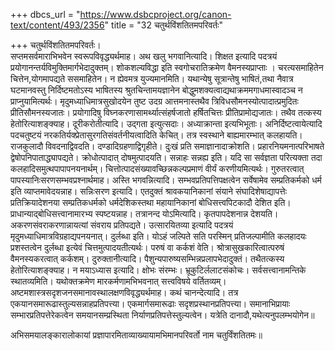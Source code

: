 +++
dbcs_url = "https://www.dsbcproject.org/canon-text/content/493/2356"
title = "32 चतुर्थविंशतितमपरिवर्तः"

+++
चतुर्थविंशतितमपरिवर्तः।  
सप्तमसर्वमाराभिभवेन स्वरूपविवृद्ध्यर्थमाह। अथ खलु भगवानित्यादि। शिक्षत इत्यादि पदत्रयं प्रयोगानन्तर्यविमुक्तिमार्गभेदादुक्तम्। शोकशल्यविद्धा इति स्वगोचरातिक्रमेण वैमनस्यप्राप्ताः । चरत्यसमाहितेन चित्तेन,योगमापद्यते ससमाहितेन। न ह्येवमत्र युज्यमानमिति। यथान्येषु सूत्रान्तेषु भाषितं,तथा नैवात्र घटमानवस्तु निर्दिष्टमतोऽस्य भाषितस्य श्रुतचिन्तामयज्ञानेन बोद्धुमशक्यत्वाद्यथाक्रममगाधमास्वादञ्च न प्राप्नुयामित्यर्थः। मृदुमध्याधिमात्रसुखोदयेन तुष्ट उदग्र आत्तमनास्तथैव त्रिविधसौमनस्योत्पादात्प्रमुदितः प्रीतिसौमनस्यजातः। प्रयोगादिषु विघ्नकरणासामर्थ्यात्संहर्षजातो हर्षितचित्तः प्रीतिप्रामोद्यजातः। तथैव तत्कस्य हेतोरित्याशङ्क्याह। दूरीकरोतीत्यादि। उद्गता इत्युत्सदाः। अध्याक्रान्ता इत्यभिभूताः। अनिर्दिष्टत्वायेत्यादि पदचतुष्टयं नरकतिर्यक्प्रेतासुरगतिसंवर्तनीयत्वादिति केचित्। तत्र स्वस्थाने बाह्यमारम्भात् कलहायति। राजकुलादौ विवदनाद्विवदति। दण्डादिग्रहणाद्विगृहीते। दुःखं प्रति समाज्ञानादाक्रोशति। प्रहारनियमनात्परिभाषते द्वेषोपनिपाताद्ध्यापद्यते। क्रोधोत्पादात् दोषमुत्पादयति। सन्नाहः सन्नह्य इति। यदि सा सर्वज्ञता परित्यक्ता तदा कलहादिसमुत्थपापापनयनार्थम्। चित्तोत्पादसंख्यावच्छिन्नकल्पप्रमाणं वीर्यं करणीयमित्यर्थः। गुरुतरत्वात् पापस्यानिःसरणसम्भवप्रश्नार्थमाह। अस्ति भगवन्नित्यादि। सम्भवप्रतिपत्तिपक्षत्वेन सर्वेषामेव सम्प्रतिकर्मको धर्म इति व्याप्तमावेदयन्नाह। सन्निःसरण इत्यादि। एतदुक्तं श्रावकयानिकानां संयाने संघादिशेषाद्यापत्तेः प्रतिक्रियादेशनया सम्प्रतिकधर्मको धर्मदेशिकस्तथा महायानिकानां बोधिसत्त्वपिटकादौ देशित इति। प्राधान्याद्बोधिसत्त्वानामारभ्य स्पष्टयन्नाह। तत्रानन्द योऽमित्यादि। कृतपापदेशनान्न देशयति। अकरणसंवराकरणान्नायत्यां संवराय प्रतिपद्यते। उत्सारयितव्या इत्यादि पदत्रयं मृदुमध्याधिमात्रविग्रहाद्यपनयनात्। दुर्लब्धा इति। योऽहं जल्पिते सति परस्मिन् प्रतिजल्पामीति कलहादयः प्रशस्तत्वेन दुर्लब्धा इत्येवं चित्तमुत्पादयतीत्यर्थः। परुषं वा कर्कशं वेति। श्रोत्रासुखकारित्वात्परुषं वैमनस्यकरत्वात् कर्कशम्। दुरुक्तानीत्यादि। पैशुन्यपारुष्यसम्भिन्नप्रलापभेदादुक्तं। तथैतत्कस्य हेतोरित्याशङ्क्याह। न मयाऽध्यास इत्यादि। क्षोभः संरम्भः। भ्रूकुटिर्ललाटसंकोचः। सर्वसत्त्वानामन्तिके स्थातव्यमिति। यथोक्तक्रमेण मारकर्मणामभिभवनात् सत्त्वविषये वर्तितव्यम्। अष्टमशास्त्रसदृशजनसमानावस्थालक्षणविवृद्ध्यर्थमाह। कथं चानन्देत्यादि। तत्र एकयानसमारूढास्तुल्यसन्नाहप्रतिपत्त्या। एकमार्गसमारूढाः सदृशप्रस्थानप्रतिपत्त्या। समानाभिप्रायाः सम्भारप्रतिपत्तेरेकत्वेन समयानसम्प्रस्थिता निर्याणप्रतिपत्तेस्तुल्यत्वेन। यत्रेति दानादौ,यथेत्यनुपलम्भयोगेन॥

अभिसमयालङ्कारालोकायां प्रज्ञापारमिताव्याख्यायामभिमानपरिवर्तो नाम चतुर्विंशतितमः॥

